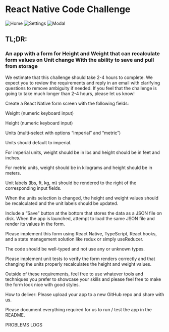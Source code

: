 # React Native Code Challenge

![Home]([https://github.com/[username]/[reponame]/blob/[branch]/image.jpg?raw=true](https://github.com/jongan69/passioCodeChallenge/blob/main/assets/images/IMG_1823.PNG))
![Settings](https://github.com/[username]/[reponame]/blob/[branch]/image.jpg?raw=true)
![Modal](https://github.com/[username]/[reponame]/blob/[branch]/image.jpg?raw=true)


## TL;DR:

### An app with a form for Height and Weight that can recalculate form values on Unit change With the ability to save and pull from storage 

We estimate that this challenge should take 2-4 hours to complete. We expect you to review the requirements and reply in an email with clarifying questions to remove ambiguity if needed. If you feel that the challenge is going to take much longer than 2-4 hours, please let us know!

Create a React Native form screen with the following fields:

Weight (numeric keyboard input)

Height (numeric keyboard input)

Units (multi-select with options “imperial” and “metric”)

Units should default to imperial.

For imperial units, weight should be in lbs and height should be in feet and inches.

For metric units, weight should be in kilograms and height should be in meters.

Unit labels (lbs, ft, kg, m) should be rendered to the right of the corresponding input fields.

When the units selection is changed, the height and weight values should be recalculated and the unit labels should be updated.

Include a “Save” button at the bottom that stores the data as a JSON file on disk. When the app is launched, attempt to load the same JSON file and render its values in the form.

Please implement this form using React Native, TypeScript, React hooks, and a state management solution like redux or simply useReducer.

The code should be well-typed and not use any or unknown types.

Please implement unit tests to verify the form renders correctly and that changing the units properly recalculates the height and weight values.

Outside of these requirements, feel free to use whatever tools and techniques you prefer to showcase your skills and please feel free to make the form look nice with good styles.

How to deliver: Please upload your app to a new GitHub repo and share with us.

Please document everything required for us to run / test the app in the README.


PROBLEMS
LOGS

